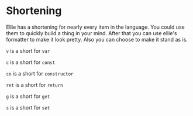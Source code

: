# Shortening

Ellie has a shortening for nearly every item in the language. You could use them to quickly build a thing in your mind. After that you can use ellie's formatter to make it look pretty. Also you can choose to make it stand as is.


`v` is a short for `var`

`c` is a short for `const`

`co` is a short for `constructor`

`ret` is a short for `return`

`g` is a short for `get`

`s` is a short for `set`